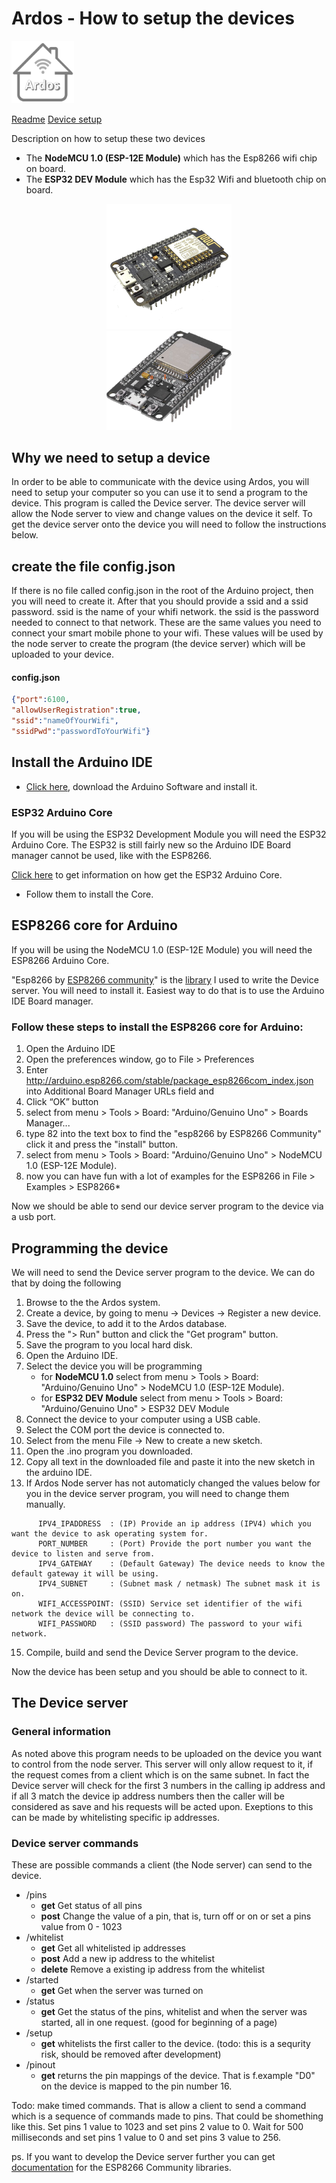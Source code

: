 # Ardos - How to setup the devices
<img src="../public/images/logo.png" width="100" height="100" border="0" title="Click to view in nicer format" />

 [Readme](https://guttih.github.io/ardos) [Device setup](https://guttih.github.com/ardos/docs/device-setup.html) 

 Description on how to setup these two devices
 - The **NodeMCU 1.0 (ESP-12E Module)** which has the Esp8266 wifi chip on board.
 - The **ESP32 DEV Module** which has the Esp32 Wifi and bluetooth chip on board.

<div style="text-align:center">
 <img src="images/esp8266.png" width="200" alt="The esp8266 module">
 <div width="100"> </div>
 <img src="images/esp32DevModule.PNG" width="200" alt="The esp8266 module">
</div>

## Why we need to setup a device
In order to be able to communicate with the device using Ardos, you will need to setup your computer so you can use it to send a program to the device.  This program is called the Device server.  The device server will allow the Node server to view and change values on the device it self.  To get the device server onto the device you will need to follow the instructions below.  

## create the file config.json
If there is no file called config.json in the root of the Arduino project, then you will need to create it.  After that you should provide a ssid and a ssid password.  ssid is the name of your whifi network.  the ssid is the password needed to connect to that network.  These are the same values you need to connect your smart mobile phone to your wifi. These values will be used by the node server to create the program (the device server) which will be uploaded to your device.

#### config.json
```json
{"port":6100,
"allowUserRegistration":true,
"ssid":"nameOfYourWifi",
"ssidPwd":"passwordToYourWifi"}
```

## Install the Arduino IDE
- [Click here](https://www.arduino.cc/en/Main/Software), download the Arduino Software and install it.

### ESP32 Arduino Core
If you will be using the ESP32 Development Module you will need the ESP32 Arduino Core.  The ESP32 is still fairly new so the Arduino IDE Board manager cannot be used, like with the ESP8266.

[Click here](https://learn.sparkfun.com/tutorials/esp32-thing-hookup-guide/installing-the-esp32-arduino-core) to get information on how get the ESP32 Arduino Core.
- Follow them to install the Core.

## ESP8266 core for Arduino
If you will be using the NodeMCU 1.0 (ESP-12E Module) you will need the ESP8266 Arduino Core.

"Esp8266 by [ESP8266 community](https://github.com/esp8266)" is the [library](https://github.com/esp8266/Arduino/tree/633e48f3aec5f1c3c11d4498fc90d378d49e6e9f/libraries/ESP8266WiFi/src) I used to write the Device server.  You will need to install it.  Easiest way to do that is to use the Arduino IDE Board manager.

### Follow these steps to install the ESP8266 core for Arduino:
 1. Open the Arduino IDE
 2. Open the preferences window, go to File > Preferences
 3. Enter http://arduino.esp8266.com/stable/package_esp8266com_index.json into Additional Board Manager URLs field and
 4. Click “OK” button
 5. select from menu > Tools > Board: "Arduino/Genuino Uno" > Boards Manager...
 6. type 82 into the text box to find the "esp8266 by ESP8266 Community" click it and press the "install" button.
 7. select from menu > Tools > Board: "Arduino/Genuino Uno" > NodeMCU 1.0 (ESP-12E Module).
 8. now you can have fun with a lot of examples for the ESP8266 in File > Examples > ESP8266*

Now we should be able to send our device server program to the device via a usb port. 

## Programming the device
We will need to send the Device server program to the device.  We can do that by doing the following
 1. Browse to the the Ardos system.
 2. Create a device, by going to menu -> Devices ->  Register a new device.
 3. Save the device, to add it to the Ardos database.
 4. Press the "> Run" button and click the "Get program" button.
 5. Save the program to you local hard disk. 
 6. Open the Arduino IDE.
 7. Select the device you will be programming
    - for **NodeMCU 1.0** select from menu > Tools > Board: "Arduino/Genuino Uno" > NodeMCU 1.0 (ESP-12E Module).
    - for **ESP32 DEV Module** select from menu > Tools > Board: "Arduino/Genuino Uno" > ESP32 DEV Module
 8. Connect the device to your computer using a USB cable.
 9. Select the COM port the device is connected to.
 10. Select from the menu File -> New to create a new sketch.
 11. Open the .ino program you downloaded.
 12. Copy all text in the downloaded file and paste it into the new sketch in the arduino IDE.
 13. If Ardos Node server has not automaticly changed the values below for you in the device server program, you will need to change them manually.
 ```
       IPV4_IPADDRESS  : (IP) Provide an ip address (IPV4) which you want the device to ask operating system for.
       PORT_NUMBER     : (Port) Provide the port number you want the device to listen and serve from.
       IPV4_GATEWAY    : (Default Gateway) The device needs to know the default gateway it will be using.
       IPV4_SUBNET     : (Subnet mask / netmask) The subnet mask it is on.
       WIFI_ACCESSPOINT: (SSID) Service set identifier of the wifi network the device will be connecting to.
       WIFI_PASSWORD   : (SSID password) The password to your wifi network. 
```       
 15. Compile, build and send the Device Server program to the device.
  
  Now the device has been setup and you should be able to connect to it.


## The Device server

### General information
As noted above this program needs to be uploaded on the device you want to control from the node server.
This server will only allow request to it, if the request comes from a client which is on the same subnet. In fact the Device server will check for the first 3 numbers in the calling ip address and if all 3 match the device ip address numbers then the caller will be considered as save and his requests will be acted upon.  Exeptions to this can be made by whitelisting specific ip addresses.


### Device server commands
These are possible commands a client (the Node server) can send to the device. 

- /pins
  - __get__ Get status of all pins
  - __post__ Change the value of a pin, that is, turn off or on or set a pins value from 0 - 1023
- /whitelist
   - __get__ Get all whitelisted ip addresses
  - __post__ Add a new ip address to the whitelist
  - __delete__ Remove a existing ip address from the whitelist
- /started
    - __get__ Get when the server was turned on
- /status
    - __get__ Get the status of the pins, whitelist and when the server was started, all in one request.  (good for beginning of a page)
- /setup
  - __get__ whitelists the first caller to the device.  (todo: this is a sequrity risk, should be removed after development)
- /pinout
  - __get__ returns the pin mappings of the device.  That is f.example "D0" on the device is mapped to the pin number 16.

Todo: make timed commands.  That is allow a client to send a command which is a sequence of commands made to pins.  That could be shomething like this.  Set pins 1 value to 1023 and set pins 2 value to 0.  Wait for 500 milliseconds and set pins 1 value to 0 and set pins 3 value to 256.

ps.
If you want to develop the Device server further you can get [documentation](http://esp8266.github.io/Arduino/versions/2.2.0/doc/libraries.html) for the ESP8266 Community libraries. 

